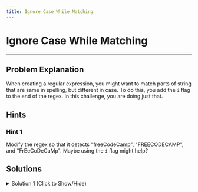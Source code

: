 ```yaml
---
title: Ignore Case While Matching
---
```

# Ignore Case While Matching

---
## Problem Explanation
When creating a regular expression, you might want to match parts of string that are same in spelling, but different in case. To do this, you add the `i` flag to the end of the regex. In this challenge, you are doing just that.

## Hints

### Hint 1

Modify the regex so that it detects "freeCodeCamp", "FREECODECAMP", and "FrEeCoDeCaMp". Maybe using the `i` flag might help?

## Solutions

<details><summary>Solution 1 (Click to Show/Hide)</summary>

```javascript
let myString = "freeCodeCamp";
let fccRegex = /freeCodeCamp/i;
let result = fccRegex.test(myString);
```
</details> 